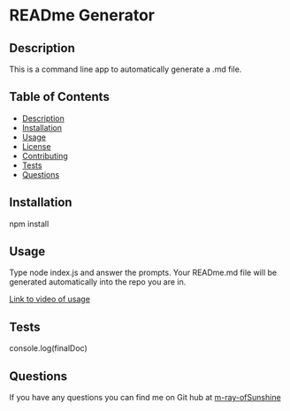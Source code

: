 
 # READme Generator

  ## Description

  This is a command line app to automatically generate a .md file.
  
  ## Table of Contents

- [Description](#description)
- [Installation](#installation)
- [Usage](#usage)
- [License](#license)
- [Contributing](#contributing)
- [Tests](#tests)
- [Questions](#questions)

## Installation

npm install

## Usage

Type node index.js and answer the prompts. Your READme.md file will be generated automatically into the repo you are in.

   [Link to video of usage](https://drive.google.com/file/d/1GjtlFClpEu6rEMbGDQpiEHt6fGJd0CuH/view)


## Tests

console.log(finalDoc)

## Questions

If you have any questions you can find me on Git hub at [m-ray-ofSunshine](https://github.com/m-ray-ofSunshine)


